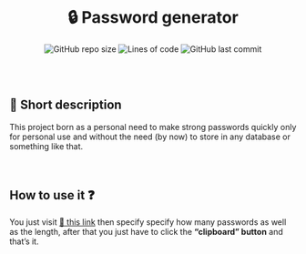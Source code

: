 <h1 align="center">🔒 Password generator</h1>

<p align="center">
	<img alt="GitHub repo size" src="https://img.shields.io/github/repo-size/blackc0mb/gpwd">
	<img alt="Lines of code" src="https://img.shields.io/tokei/lines/github/blackc0mb/gpwd">
	<img alt="GitHub last commit" src="https://img.shields.io/github/last-commit/blackc0mb/gpwd">
</p><br/><br/>

## 📌 Short description  
This project born as a personal need to make strong passwords quickly only for personal use and without the need (by now) to store in any database or something like that.<br/><br/><br/>



## How to use it ❓  
You just visit <a href="https://tmorales.dev/gpwd/" target="_blank">🔗 this link</a> then specify specify how many passwords as well as the length, after that you just have to click the **“clipboard” button** and that’s it.   